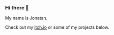 ### Hi there 👋

My name is Jonatan.

Check out my [itch.io](https://smeas.itch.io/) or some of my projects below.


<!--
Itch.io: [smeas.itch.io](https://smeas.itch.io/) \
Email: [jonatan.joh01@gmail.com](mailto:jonatan.joh01@gmail.com)
-->
